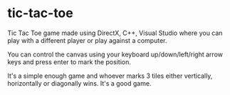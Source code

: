 # tic-tac-toe
Tic Tac Toe game made using DirectX, C++, Visual Studio where you can play with a different player or play against a computer.

You can control the canvas using your keyboard up/down/left/right arrow keys and press enter to mark the position.

It's a simple enough game and whoever marks 3 tiles either vertically, horizontally or diagonally wins.
It's a good game.

